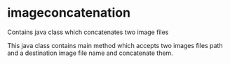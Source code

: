 # imageconcatenation
Contains java class which concatenates two image files


This java class contains main method which 
accepts two images files path and a destination
image file name and concatenate them.
